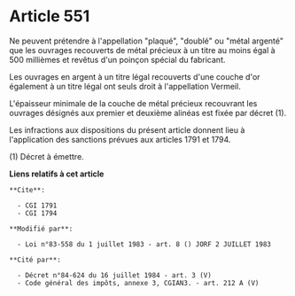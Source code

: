 # Article 551

Ne peuvent prétendre à l'appellation "plaqué", "doublé" ou "métal argenté" que les ouvrages recouverts de métal précieux à un
titre au moins égal à 500 millièmes et revêtus d'un poinçon spécial du fabricant.

Les ouvrages en argent à un titre légal recouverts d'une couche d'or également à un titre légal ont seuls droit à
l'appellation Vermeil.

L'épaisseur minimale de la couche de métal précieux recouvrant les ouvrages désignés aux premier et deuxième alinéas est
fixée par décret (1).

Les infractions aux dispositions du présent article donnent lieu à l'application des sanctions prévues aux articles 1791 et
1794.

(1) Décret à émettre.

**Liens relatifs à cet article**

	**Cite**:

	  - CGI 1791
	  - CGI 1794

	**Modifié par**:

	  - Loi n°83-558 du 1 juillet 1983 - art. 8 () JORF 2 JUILLET 1983

	**Cité par**:

	  - Décret n°84-624 du 16 juillet 1984 - art. 3 (V)
	  - Code général des impôts, annexe 3, CGIAN3. - art. 212 A (V)
